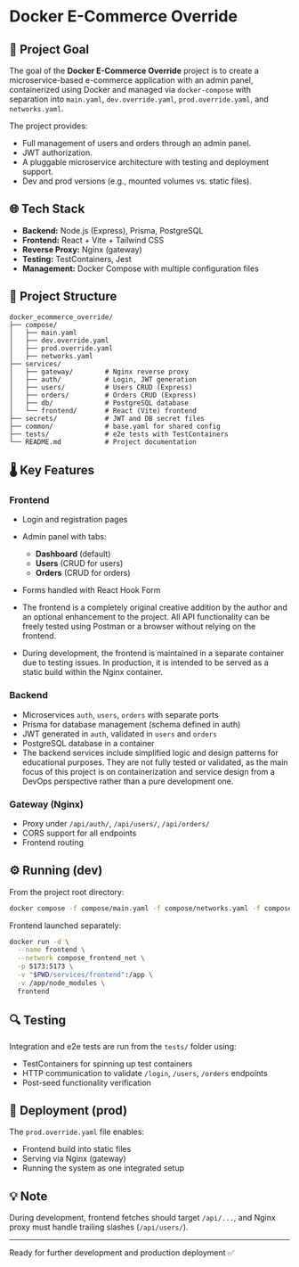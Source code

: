 # Docker E-Commerce Override

## 🚀 Project Goal

The goal of the **Docker E-Commerce Override** project is to create a microservice-based e-commerce application with an admin panel, containerized using Docker and managed via `docker-compose` with separation into `main.yaml`, `dev.override.yaml`, `prod.override.yaml`, and `networks.yaml`.

The project provides:

* Full management of users and orders through an admin panel.
* JWT authorization.
* A pluggable microservice architecture with testing and deployment support.
* Dev and prod versions (e.g., mounted volumes vs. static files).

## 🌐 Tech Stack

* **Backend:** Node.js (Express), Prisma, PostgreSQL
* **Frontend:** React + Vite + Tailwind CSS
* **Reverse Proxy:** Nginx (gateway)
* **Testing:** TestContainers, Jest
* **Management:** Docker Compose with multiple configuration files

## 🔗 Project Structure

```
docker_ecommerce_override/
├── compose/
│   ├── main.yaml
│   ├── dev.override.yaml
│   ├── prod.override.yaml
│   ├── networks.yaml
├── services/
│   ├── gateway/        # Nginx reverse proxy
│   ├── auth/           # Login, JWT generation
│   ├── users/          # Users CRUD (Express)
│   ├── orders/         # Orders CRUD (Express)
│   ├── db/             # PostgreSQL database
│   └── frontend/       # React (Vite) frontend
├── secrets/            # JWT and DB secret files
├── common/             # base.yaml for shared config
├── tests/              # e2e tests with TestContainers
└── README.md           # Project documentation
```

## 🌡️ Key Features

### Frontend

* Login and registration pages
* Admin panel with tabs:

    * **Dashboard** (default)
    * **Users** (CRUD for users)
    * **Orders** (CRUD for orders)
* Forms handled with React Hook Form
* The frontend is a completely original creative addition by the author and an optional enhancement to the project. All API functionality can be freely tested using Postman or a browser without relying on the frontend.
* During development, the frontend is maintained in a separate container due to testing issues. In production, it is intended to be served as a static build within the Nginx container.

### Backend

* Microservices `auth`, `users`, `orders` with separate ports
* Prisma for database management (schema defined in auth)
* JWT generated in `auth`, validated in `users` and `orders`
* PostgreSQL database in a container
* The backend services include simplified logic and design patterns for educational purposes. They are not fully tested or validated, as the main focus of this project is on containerization and service design from a DevOps perspective rather than a pure development one.

### Gateway (Nginx)

* Proxy under `/api/auth/`, `/api/users/`, `/api/orders/`
* CORS support for all endpoints
* Frontend routing

## ⚙️ Running (dev)

From the project root directory:

```bash
docker compose -f compose/main.yaml -f compose/networks.yaml -f compose/dev.override.yaml up --build
```

Frontend launched separately:

```bash
docker run -d \
  --name frontend \
  --network compose_frontend_net \
  -p 5173:5173 \
  -v "$PWD/services/frontend":/app \
  -v /app/node_modules \
  frontend
```

## 🔍 Testing

Integration and e2e tests are run from the `tests/` folder using:

* TestContainers for spinning up test containers
* HTTP communication to validate `/login`, `/users`, `/orders` endpoints
* Post-seed functionality verification

## 📌 Deployment (prod)

The `prod.override.yaml` file enables:

* Frontend build into static files
* Serving via Nginx (gateway)
* Running the system as one integrated setup

## 💡 Note

During development, frontend fetches should target `/api/...`, and Nginx proxy must handle trailing slashes (`/api/users/`).

---

Ready for further development and production deployment ✅

